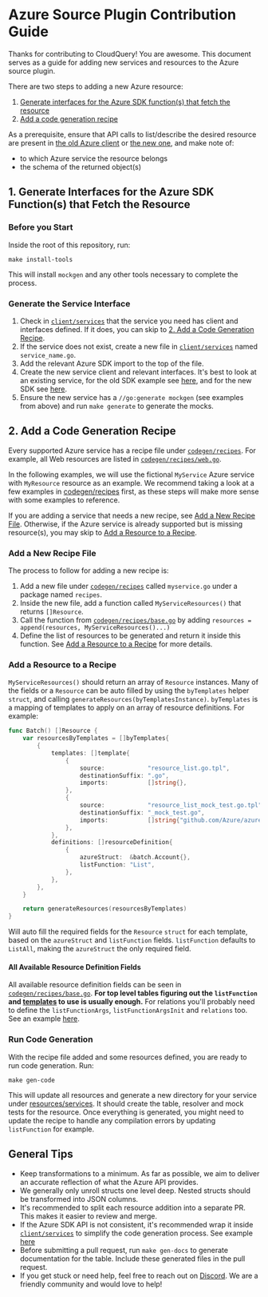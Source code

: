 # Azure Source Plugin Contribution Guide

Thanks for contributing to CloudQuery! You are awesome. This document serves as a guide for adding new services and resources to the Azure source plugin.

There are two steps to adding a new Azure resource:

1. [Generate interfaces for the Azure SDK function(s) that fetch the resource](#1-generate-interfaces-for-the-azure-sdk-functions-that-fetch-the-resource)
2. [Add a code generation recipe](#2-add-a-code-generation-recipe)

As a prerequisite, ensure that API calls to list/describe the desired resource are present in [the old Azure client](https://github.com/Azure/azure-sdk-for-go#client-previous-versions) or [the new one](https://github.com/Azure/azure-sdk-for-go#management-new-releases), and make note of:

- to which Azure service the resource belongs
- the schema of the returned object(s)

## 1. Generate Interfaces for the Azure SDK Function(s) that Fetch the Resource

### Before you Start

Inside the root of this repository, run:

```shell
make install-tools
```

This will install `mockgen` and any other tools necessary to complete the process.

### Generate the Service Interface

1. Check in [`client/services`](client/services) that the service you need has client and interfaces defined. If it does, you can skip to [2. Add a Code Generation Recipe](#2-add-a-code-generation-recipe).
2. If the service does not exist, create a new file in [`client/services`](client/services) named `service_name.go`.
3. Add the relevant Azure SDK import to the top of the file.
4. Create the new service client and relevant interfaces. It's best to look at an existing service, for the old SDK example see [here](client/services/authorization.go), and for the new SDK  see [here](client/services/subscriptions.go).
5. Ensure the new service has a `//go:generate mockgen` (see examples from above) and run `make generate` to generate the mocks.

## 2. Add a Code Generation Recipe

Every supported Azure service has a recipe file under [`codegen/recipes`](codegen/recipes). For example, all Web resources are listed in [`codegen/recipes/web.go`](codegen/recipes/web.go).

In the following examples, we will use the fictional `MyService` Azure service with `MyResource` resource as an example. We recommend taking a look at a few examples in [codegen/recipes](codegen/recipes) first, as these steps will make more sense with some examples to reference.

If you are adding a service that needs a new recipe, see [Add a New Recipe File](#add-a-new-recipe-file). Otherwise, if the Azure service is already supported but is missing resource(s), you may skip to [Add a Resource to a Recipe](#add-a-resource-to-a-recipe).

### Add a New Recipe File

The process to follow for adding a new recipe is:

1. Add a new file under [`codegen/recipes`](codegen/recipes) called `myservice.go` under a package named `recipes`.
2. Inside the new file, add a function called `MyServiceResources()` that returns `[]Resource`.
3. Call the function from [`codegen/recipes/base.go`](codegen/recipes/base.go#L119) by adding `resources = append(resources, MyServiceResources()...)`
4. Define the list of resources to be generated and return it inside this function. See [Add a Resource to a Recipe](#add-a-resource-to-a-recipe) for more details.

### Add a Resource to a Recipe

`MyServiceResources()` should return an array of `Resource` instances. Many of the fields or a `Resource` can be auto filled by using the `byTemplates` helper `struct`, and calling `generateResources(byTemplatesInstance)`.
`byTemplates` is a mapping of templates to apply on an array of resource definitions. For example:

```go
func Batch() []Resource {
	var resourcesByTemplates = []byTemplates{
		{
			templates: []template{
				{
					source:            "resource_list.go.tpl",
					destinationSuffix: ".go",
					imports:           []string{},
				},
				{
					source:            "resource_list_mock_test.go.tpl",
					destinationSuffix: "_mock_test.go",
					imports:           []string{"github.com/Azure/azure-sdk-for-go/services/batch/mgmt/2021-06-01/batch"},
				},
			},
			definitions: []resourceDefinition{
				{
					azureStruct:  &batch.Account{},
					listFunction: "List",
				},
			},
		},
	}

	return generateResources(resourcesByTemplates)
}
```

Will auto fill the required fields for the `Resource` `struct` for each template, based on the `azureStruct` and `listFunction` fields.
`listFunction` defaults to `ListAll`, making the `azureStruct` the only required field.

#### All Available Resource Definition Fields

All available resource definition fields can be seen in [`codegen/recipes/base.go`](codegen/recipes/base.go#L60). 
**For top level tables figuring out the `listFunction` and [templates](codegen/templates/) to use is usually enough.**
For relations you'll probably need to define the `listFunctionArgs`, `listFunctionArgsInit` and `relations` too. See an example [here](codegen/recipes/postgressql.go).

### Run Code Generation

With the recipe file added and some resources defined, you are ready to run code generation. Run:

```shell
make gen-code
```

This will update all resources and generate a new directory for your service under [resources/services](resources/services).
It should create the table, resolver and mock tests for the resource.
Once everything is generated, you might need to update the recipe to handle any compilation errors by updating `listFunction` for example.

## General Tips

- Keep transformations to a minimum. As far as possible, we aim to deliver an accurate reflection of what the Azure API provides.
- We generally only unroll structs one level deep. Nested structs should be transformed into JSON columns.
- It's recommended to split each resource addition into a separate PR. This makes it easier to review and merge.
- If the Azure SDK API is not consistent, it's recommended wrap it inside [`client/services`](client/services) to simplify the code generation process. See example [here](client/services/web.go#L61)
- Before submitting a pull request, run `make gen-docs` to generate documentation for the table. Include these generated files in the pull request.
- If you get stuck or need help, feel free to reach out on [Discord](https://www.cloudquery.io/discord). We are a friendly community and would love to help!
